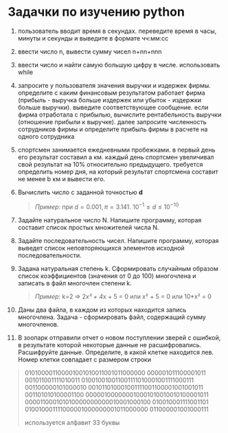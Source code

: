 # Задачки по изучению python
1. пользователь вводит время в секундах. переведите время в часы, минуты и секунды и выведите в формате чч:мм:сс

2. ввести число n, вывести сумму чисел n+nn+nnn

3. ввести число и найти самую большую цифру в числе. использовать while

4. запросите у пользователя значения выручки и издержек фирмы. определите с каким финансовым результатом работает фирма
   (прибыль - выручка больше издержек или убыток - издержки больше выручки). выведите соответствующее сообщение.
   если фирма отработала с прибылью, вычислите рентабельность выручки (отношение прибыли к выручке). далее запросите
   численность сотрудников фирмы и определите прибыль фирмы в расчете на одного сотрудника

5. спортсмен занимается ежедневными пробежками. в первый день его результат составил а км. каждый день спортсмен
   увеличивал
   свой результат на 10% относительно предыдущего. требуется определить номер дня, на который результат спортсмена
   составит
   не менее b км и вывести его.

6. Вычислить число c заданной точностью **d**

   > *Пример:*
   при $d = 0.001, π = 3.141.$ $10^{-1} ≤ d ≤10^{-10}$
7. Задайте натуральное число N. Напишите программу, которая составит список простых множителей числа N.
8. Задайте последовательность чисел. Напишите программу, которая выведет список неповторяющихся элементов исходной
   последовательности.
9. Задана натуральная степень k. Сформировать случайным образом список коэффициентов (значения от 0 до 100) многочлена и
   записать в файл многочлен степени k.

   > *Пример:*
   k=2 => 2*x² + 4*x + 5 = 0 или x² + 5 = 0 или 10*x² = 0

10. Даны два файла, в каждом из которых находится запись многочлена. Задача - сформировать файл, содержащий сумму
    многочленов.
11. В зоопарк отправили отчет о новом поступлении зверей с ошибкой, в результате которой некоторые данные не
    расшифровались. Расшифруйте данные. Определите, в какой клетке находится лев. Номер клетки совпадает с размером
    строки

> 010100001100001001010011001011000000
> 000001011100001011
> 001011001111010011
> 010010010011001111010001001111000111
> 001100000101000010
> 001011010001001111001100001001001011
> 001101010100001100
> 000001000000010001010010010100001011
> 000011000101010000000000010001000100
> 010010001111001101
> 010010001111000001000000001011000000
> 011000001001000111
>
> используется алфавит 33 буквы